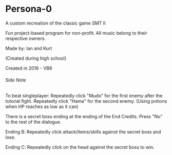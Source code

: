 # Persona-0
A custom recreation of the classic game SMT II

Fun project-based program for non-profit. 
All music belong to their respective owners. 

Made by: Ian and Kurt

(Created during high school)

Created in 2016 - VB6


###### Side Note
To beat singleplayer: Repeatedly click "Mudo" for the first enemy after the tutorial fight. Repeatedly click "Hama" for the second enemy. (Using potions when HP reaches as low as it can)

There is a secret boss ending at the ending of the End Credits. Press "No" to the rest of the dialogue.

Ending B: Repeatedly click attack/items/skills against the secret boss and lose.

Ending C: Repeatedly click on the head against the secret boss to win.
